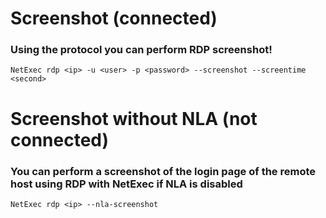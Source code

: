 # Screenshot (connected)

### Using the protocol you can perform RDP screenshot!

    NetExec rdp <ip> -u <user> -p <password> --screenshot --screentime <second>

# Screenshot without NLA (not connected)

### You can perform a screenshot of the login page of the remote host using RDP with NetExec if NLA is disabled

    NetExec rdp <ip> --nla-screenshot
